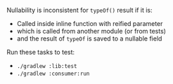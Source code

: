 Nullability is inconsistent for `typeOf()` result if it is:

- Called inside inline function with reified parameter 
- which is called from another module (or from tests)
- and the result of `typeOf` is saved to a nullable field

Run these tasks to test:

- `./gradlew :lib:test`
- `./gradlew :consumer:run`
